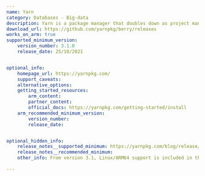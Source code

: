 ```yaml
---
name: Yarn
category: Databases - Big-data
description: Yarn is a package manager that doubles down as project manager. Whether you work on simple projects or industry monorepos, whether you're an open source developer or an enterprise user, Yarn has your back.
download_url: https://github.com/yarnpkg/berry/releases
works_on_arm: true
supported_minimum_version:
    version_number: 3.1.0
    release_date: 25/10/2021


optional_info:
    homepage_url: https://yarnpkg.com/
    support_caveats:
    alternative_options:
    getting_started_resources:
        arm_content: 
        partner_content: 
        official_docs: https://yarnpkg.com/getting-started/install
    arm_recommended_minimum_version:
        version_number: 
        release_date:


optional_hidden_info:
    release_notes__supported_minimum: https://yarnpkg.com/blog/release/3.1
    release_notes__recommended_minimum:
    other_info: From version 3.1, Linux/ARM64 support is included in the .yarnc.ymal file, kindley refer [here](https://yarnpkg.com/configuration/yarnrc#supportedArchitectures)
    
---
```


